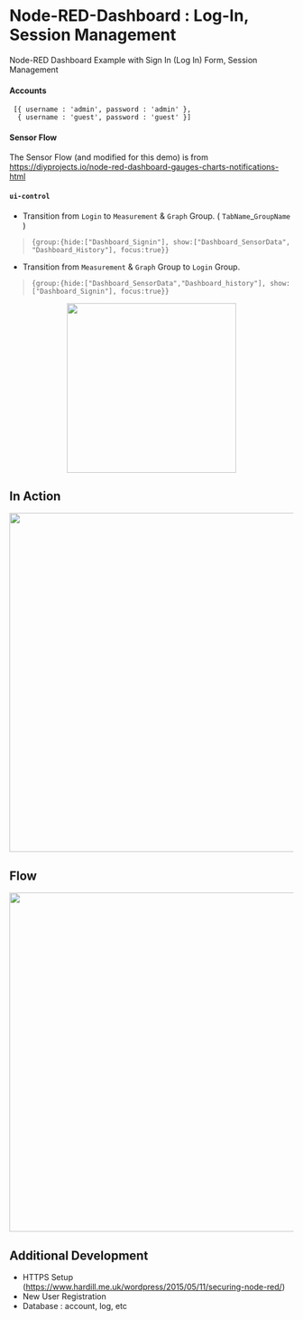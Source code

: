 # Node-RED-Dashboard : Log-In, Session Management

Node-RED Dashboard Example with Sign In (Log In) Form, Session Management

#### Accounts 

```
 [{ username : 'admin', password : 'admin' },
  { username : 'guest', password : 'guest' }]
```    

#### Sensor Flow 

The Sensor Flow (and modified for this demo) is from https://diyprojects.io/node-red-dashboard-gauges-charts-notifications-html

#### `ui-control`

  
- Transition from `Login` to `Measurement` & `Graph` Group.  ( `TabName`_`GroupName` )

 > `{group:{hide:["Dashboard_Signin"], show:["Dashboard_SensorData", "Dashboard_History"], focus:true}} `

- Transition from `Measurement` & `Graph` Group to `Login` Group.

 > `{group:{hide:["Dashboard_SensorData","Dashboard_history"], show:["Dashboard_Signin"], focus:true}}`

<p align="center">
<img src="https://github.com/phyunsj/node-red-dashboard-login/blob/master/node-red-dashboard-session-layout.png" width="300px"/>
</p>

## In Action 


<p align="center">
<img src="https://github.com/phyunsj/node-red-dashboard-login/blob/master/dasahboard_session_timeout.gif" width="600px"/>
</p>

## Flow

<p align="center">
<img src="https://github.com/phyunsj/node-red-dashboard-login/blob/master/node-red-dashboard-session-flow.png" width="600px"/>
</p>


## Additional Development

- HTTPS Setup (https://www.hardill.me.uk/wordpress/2015/05/11/securing-node-red/) 
- New User Registration
- Database : account, log, etc

